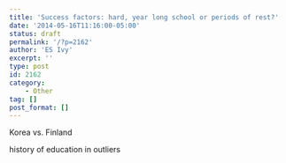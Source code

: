 ```yaml
---
title: 'Success factors: hard, year long school or periods of rest?'
date: '2014-05-16T11:16:00-05:00'
status: draft
permalink: '/?p=2162'
author: 'ES Ivy'
excerpt: ''
type: post
id: 2162
category:
    - Other
tag: []
post_format: []
---
```

Korea vs. Finland

history of education in outliers